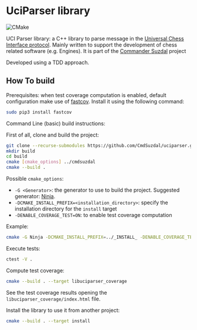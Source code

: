 # UciParser library

![CMake](https://github.com/CmdSuzdal/uciparser/actions/workflows/cmake.yml/badge.svg)


UCI Parser library: a C++ library to parse message in the [Universal Chess Interface protocol]. Mainly written to support the development of chess related software (e.g. Engines). It is part of the [Commander Suzdal] project

Developed using a TDD approach.

## How To build

Prerequisites: when test coverage computation is enabled, default configuration make use of [fastcov]. Install it using the following command:

```bash
sudo pip3 install fastcov
```

Command Line (basic) build instructions:

First of all, clone and build the project:

```bash
git clone --recurse-submodules https://github.com/CmdSuzdal/uciparser.git
mkdir build
cd build
cmake [cmake_options] ../cmdsuzdal
cmake --build .
```

Possible `cmake_options`:

 - `-G <Generator>`: the generator to use to build the project. Suggested generator: [Ninja].
 - `-DCMAKE_INSTALL_PREFIX=<installation_directory>`: specify the installation directory for the `install` target
- `-DENABLE_COVERAGE_TEST=ON`: to enable test coverage computation

Example:
```bash
cmake -G Ninja -DCMAKE_INSTALL_PREFIX=../_INSTALL_ -DENABLE_COVERAGE_TEST=ON ../uciparser
```

Execute tests:
```bash
ctest -V .
```

Compute test coverage:
```bash
cmake --build . --target libuciparser_coverage
```

See the test coverage results opening the `libuciparser_coverage/index.html` file.

Install the library to use it from another project:
```bash
cmake --build . --target install
```

[Universal Chess Interface protocol]: https://github.com/CmdSuzdal/doc/blob/master/reference/uci.md
[Commander Suzdal]: https://www.fadedpage.com/showbook.php?pid=20170826
[Ninja]: https://ninja-build.org/
[fastcov]: https://github.com/RPGillespie6/fastcov